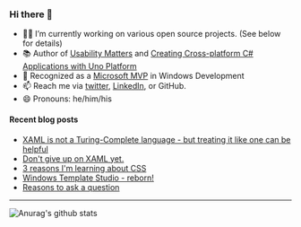 ### Hi there 👋

- 👨‍💻 I’m currently working on various open source projects. (See below for details)
- 📚 Author of [Usability Matters](https://www.manning.com/books/usability-matters?a_aid=mrlacey) and [Creating Cross-platform C# Applications with Uno Platform](https://www.packtpub.com/product/creating-cross-platform-c-applications-with-uno-platform/9781801078498)
- 🏅 Recognized as a [Microsoft MVP](https://mvp.microsoft.com/en-us/PublicProfile/5001397?fullName=Matt%20Lacey) in Windows Development
- 📫 Reach me via [twitter](https://twitter.com/mrlacey), [LinkedIn](https://www.linkedin.com/in/mrlacey), or GitHub.
- 😄 Pronouns: he/him/his

<!--
**mrlacey/mrlacey** is a ✨ _special_ ✨ repository because its `README.md` (this file) appears on your GitHub profile.

Here are some ideas to get you started:

- 🔭 I’m currently working on ...
- 🌱 I’m currently learning ...
- 👯 I’m looking to collaborate on ...
- 🤔 I’m looking for help with ...
- 💬 Ask me about ...
- 📫 How to reach me: ...
- 😄 Pronouns: ...
- ⚡ Fun fact: ...
-->

#### Recent blog posts
<!-- BLOG-POST-LIST:START -->
- [XAML is not a Turing-Complete language - but treating it like one can be helpful](https://www.mrlacey.com/2022/02/xaml-is-not-turing-complete-language.html)
- [Don&#39;t give up on XAML yet.](https://www.mrlacey.com/2022/02/dont-give-up-on-xaml-yet-its-still.html)
- [3 reasons I&#39;m learning about CSS](https://www.mrlacey.com/2022/01/2-reasons-im-learning-about-css.html)
- [Windows Template Studio - reborn!](https://www.mrlacey.com/2022/01/windows-template-studio-reborn.html)
- [Reasons to ask a question](https://www.mrlacey.com/2022/01/reasons-to-ask-question.html)
<!-- BLOG-POST-LIST:END -->

---

![Anurag's github stats](https://github-readme-stats.vercel.app/api?username=mrlacey&count_private=true&show_icons=true)
